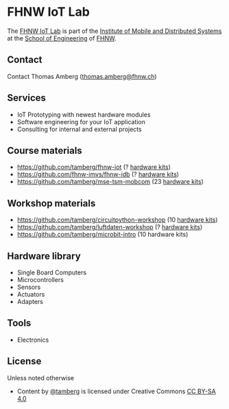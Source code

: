 # FHNW IoT Lab
The [FHNW IoT Lab](https://www.fhnw.ch/de/forschung-und-dienstleistungen/technik/labore-der-hochschule-fuer-technik-fhnw/iot-lab) is part of the [Institute of Mobile and Distributed Systems](https://www.fhnw.ch/en/about-fhnw/schools/school-of-engineering/institutes/institute-of-mobile-and-distributed-systems) at the [School of Engineering](https://www.fhnw.ch/en/about-fhnw/schools/school-of-engineering) of [FHNW](https://www.fhnw.ch/en/).

## Contact
Contact Thomas Amberg (thomas.amberg@fhnw.ch)

## Services
- IoT Prototyping with newest hardware modules
- Software engineering for your IoT application
- Consulting for internal and external projects

## Course materials
- https://github.com/tamberg/fhnw-iot (? [hardware kits](https://github.com/tamberg/fhnw-iot/wiki#hardware))
- https://github.com/fhnw-imvs/fhnw-idb (? [hardware kits](https://github.com/fhnw-imvs/fhnw-idb/wiki#hardware))
- https://github.com/tamberg/mse-tsm-mobcom (23 [hardware kits](https://github.com/tamberg/mse-tsm-mobcom/wiki#hardware))

## Workshop materials
- https://github.com/tamberg/circuitpython-workshop (10 [hardware kits](https://github.com/tamberg/circuitpython-workshop?tab=readme-ov-file#circuitpython))
- https://github.com/tamberg/luftdaten-workshop (? [hardware kits](https://github.com/tamberg/luftdaten-workshop?tab=readme-ov-file#material-auspacken-und-prüfen))
- https://github.com/tamberg/microbit-intro (10 hardware kits)

## Hardware library
- Single Board Computers
- Microcontrollers
- Sensors
- Actuators
- Adapters

## Tools
- Electronics

## License
Unless noted otherwise

* Content by [@tamberg](https://github.com/tamberg) is licensed under Creative Commons [CC BY-SA 4.0](https://creativecommons.org/licenses/by-sa/4.0/)
